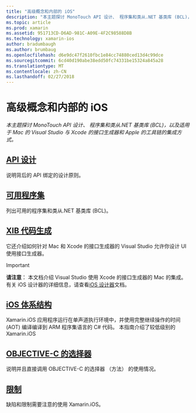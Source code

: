 ```yaml
---
title: "高级概念和内部的 iOS"
description: "本主题探讨 MonoTouch API 设计、 程序集和类从.NET 基类库 (BCL)，以及适用于 Mac 的 Visual Studio 与 Xcode 的接口生成器和 Apple 的工具链的集成方式。"
ms.topic: article
ms.prod: xamarin
ms.assetid: 951713CD-D6AD-981C-A09E-4F2C98588D8B
ms.technology: xamarin-ios
author: bradumbaugh
ms.author: brumbaug
ms.openlocfilehash: d6e9dc47f2610fbc1e84cc74880ced13d4c99dce
ms.sourcegitcommit: 6cd40d190abe38edd50fc74331be15324a845a28
ms.translationtype: MT
ms.contentlocale: zh-CN
ms.lasthandoff: 02/27/2018
---
```

# <a name="ios-advanced-concepts-and-internals"></a>高级概念和内部的 iOS

_本主题探讨 MonoTouch API 设计、 程序集和类从.NET 基类库 (BCL)，以及适用于 Mac 的 Visual Studio 与 Xcode 的接口生成器和 Apple 的工具链的集成方式。_




##  <a name="api-designiosinternalsapi-designindexmd"></a>[API 设计](~/ios/internals/api-design/index.md)

说明背后的 API 绑定的设计原则。




##  <a name="available-assembliescross-platforminternalsavailable-assembliesmd"></a>[可用程序集](~/cross-platform/internals/available-assemblies.md)

列出可用的程序集和类从.NET 基类库 (BCL)。




##  <a name="xib-code-generationiosinternalsxib-code-generationmd"></a>[XIB 代码生成](~/ios/internals/xib-code-generation.md)

它还介绍如何针对 Mac 和 Xcode 的接口生成器的 Visual Studio 允许你设计 UI 使用接口生成器。

> [!IMPORTANT]
> **请注意**： 本文档介绍 Visual Studio 使用 Xcode 的接口生成器的 Mac 的集成。 有关 iOS 设计器的详细信息，请查看[iOS 设计器](~/ios/user-interface/designer/index.md)文档。



##  <a name="ios-architectureiosinternalsarchitecturemd"></a>[iOS 体系结构](~/ios/internals/architecture.md)

Xamarin.iOS 应用程序运行在单声道执行环境中，并使用完整继续操作的时间 (AOT) 编译编译到 ARM 程序集语言的 C# 代码。 本指南介绍了较低级别的 Xamarin.iOS

##  <a name="objective-c-selectorsiosinternalsobjective-c-selectorsmd"></a>[OBJECTIVE-C 的选择器](~/ios/internals/objective-c-selectors.md)

说明并且直接调用 OBJECTIVE-C 的选择器 （方法） 的使用情况。


##  <a name="limitationslimitationsmd"></a>[限制](limitations.md)

缺陷和限制需要注意的使用 Xamarin.iOS。